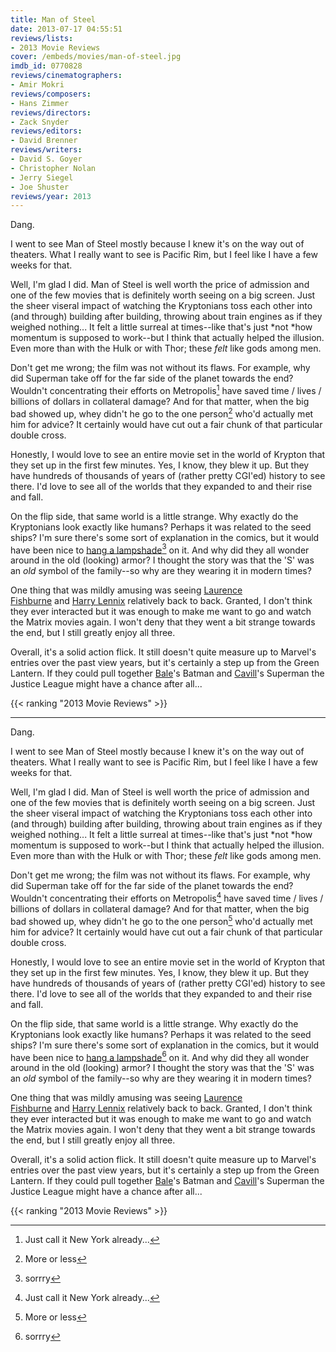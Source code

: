 ```yaml
---
title: Man of Steel
date: 2013-07-17 04:55:51
reviews/lists:
- 2013 Movie Reviews
cover: /embeds/movies/man-of-steel.jpg
imdb_id: 0770828
reviews/cinematographers:
- Amir Mokri
reviews/composers:
- Hans Zimmer
reviews/directors:
- Zack Snyder
reviews/editors:
- David Brenner
reviews/writers:
- David S. Goyer
- Christopher Nolan
- Jerry Siegel
- Joe Shuster
reviews/year: 2013
---
```

 Dang.

I went to see Man of Steel mostly because I knew it's on the way out of theaters. What I really want to see is Pacific Rim, but I feel like I have a few weeks for that.

Well, I'm glad I did. Man of Steel is well worth the price of admission and one of the few movies that is definitely worth seeing on a big screen. Just the sheer viseral impact of watching the Kryptonians toss each other into (and through) building after building, throwing about train engines as if they weighed nothing... It felt a little surreal at times--like that's just *not *how momentum is supposed to work--but I think that actually helped the illusion. Even more than with the Hulk or with Thor; these *felt* like gods among men.

<!--more-->

Don't get me wrong; the film was not without its flaws. For example, why did Superman take off for the far side of the planet towards the end? Wouldn't concentrating their efforts on Metropolis[^1] have saved time / lives / billions of dollars in collateral damage? And for that matter, when the big bad showed up, whey didn't he go to the one person[^2] who'd actually met him for advice? It certainly would have cut out a fair chunk of that particular double cross.

Honestly, I would love to see an entire movie set in the world of Krypton that they set up in the first few minutes. Yes, I know, they blew it up. But they have hundreds of thousands of years of (rather pretty CGI'ed) history to see there. I'd love to see all of the worlds that they expanded to and their rise and fall.

On the flip side, that same world is a little strange. Why exactly do the Kryptonians look exactly like humans? Perhaps it was related to the seed ships? I'm sure there's some sort of explanation in the comics, but it would have been nice to <a title="TvTropes: Lampshade hanging" href="http://tvtropes.org/pmwiki/pmwiki.php/Main/LampshadeHanging">hang a lampshade</a>[^3] on it. And why did they all wonder around in the old (looking) armor? I thought the story was that the 'S' was an *old* symbol of the family--so why are they wearing it in modern times?

One thing that was mildly amusing was seeing <a itemprop="url" href="http://www.imdb.com/name/nm0000401/?ref_=tt_cl_t12">Laurence Fishburne</a> and <a itemprop="url" href="http://www.imdb.com/name/nm0502015/?ref_=tt_cl_t7">Harry Lennix</a> relatively back to back. Granted, I don't think they ever interacted but it was enough to make me want to go and watch the Matrix movies again. I won't deny that they went a bit strange towards the end, but I still greatly enjoy all three.

Overall, it's a solid action flick. It still doesn't quite measure up to Marvel's entries over the past view years, but it's certainly a step up from the Green Lantern. If they could pull together <a itemprop="url" href="http://www.imdb.com/name/nm0000288/?ref_=tt_cl_t1">Bale</a>'s Batman and <a itemprop="url" href="http://www.imdb.com/name/nm0147147/?ref_=tt_cl_t1">Cavill</a>'s Superman the Justice League might have a chance after all...

{{< ranking "2013 Movie Reviews" >}}

[^1]: Just call it New York already...
[^2]: More or less
[^3]: sorrry
---
 Dang.

I went to see Man of Steel mostly because I knew it's on the way out of theaters. What I really want to see is Pacific Rim, but I feel like I have a few weeks for that.

Well, I'm glad I did. Man of Steel is well worth the price of admission and one of the few movies that is definitely worth seeing on a big screen. Just the sheer viseral impact of watching the Kryptonians toss each other into (and through) building after building, throwing about train engines as if they weighed nothing... It felt a little surreal at times--like that's just *not *how momentum is supposed to work--but I think that actually helped the illusion. Even more than with the Hulk or with Thor; these *felt* like gods among men.

<!--more-->

Don't get me wrong; the film was not without its flaws. For example, why did Superman take off for the far side of the planet towards the end? Wouldn't concentrating their efforts on Metropolis[^1] have saved time / lives / billions of dollars in collateral damage? And for that matter, when the big bad showed up, whey didn't he go to the one person[^2] who'd actually met him for advice? It certainly would have cut out a fair chunk of that particular double cross.

Honestly, I would love to see an entire movie set in the world of Krypton that they set up in the first few minutes. Yes, I know, they blew it up. But they have hundreds of thousands of years of (rather pretty CGI'ed) history to see there. I'd love to see all of the worlds that they expanded to and their rise and fall.

On the flip side, that same world is a little strange. Why exactly do the Kryptonians look exactly like humans? Perhaps it was related to the seed ships? I'm sure there's some sort of explanation in the comics, but it would have been nice to <a title="TvTropes: Lampshade hanging" href="http://tvtropes.org/pmwiki/pmwiki.php/Main/LampshadeHanging">hang a lampshade</a>[^3] on it. And why did they all wonder around in the old (looking) armor? I thought the story was that the 'S' was an *old* symbol of the family--so why are they wearing it in modern times?

One thing that was mildly amusing was seeing <a itemprop="url" href="http://www.imdb.com/name/nm0000401/?ref_=tt_cl_t12">Laurence Fishburne</a> and <a itemprop="url" href="http://www.imdb.com/name/nm0502015/?ref_=tt_cl_t7">Harry Lennix</a> relatively back to back. Granted, I don't think they ever interacted but it was enough to make me want to go and watch the Matrix movies again. I won't deny that they went a bit strange towards the end, but I still greatly enjoy all three.

Overall, it's a solid action flick. It still doesn't quite measure up to Marvel's entries over the past view years, but it's certainly a step up from the Green Lantern. If they could pull together <a itemprop="url" href="http://www.imdb.com/name/nm0000288/?ref_=tt_cl_t1">Bale</a>'s Batman and <a itemprop="url" href="http://www.imdb.com/name/nm0147147/?ref_=tt_cl_t1">Cavill</a>'s Superman the Justice League might have a chance after all...

{{< ranking "2013 Movie Reviews" >}}

[^1]: Just call it New York already...
[^2]: More or less
[^3]: sorrry